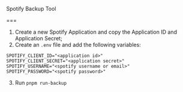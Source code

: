 Spotify Backup Tool

===

1. Create a new Spotify Application and copy the Application ID and Application Secret;
2. Create an `.env` file and add the following variables:

```
SPOTIFY_CLIENT_ID="<application id>"
SPOTIFY_CLIENT_SECRET="<application secret>"
SPOTIFY_USERNAME="<spotify username or email>"
SPOTIFY_PASSWORD="<spotify password>"
```

3. Run `pnpm run-backup`